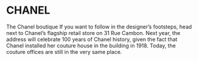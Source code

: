 # CHANEL
The Chanel boutique
If you want to follow in the designer’s footsteps, head next to Chanel’s flagship retail store on 31 Rue Cambon. Next year, the address will celebrate 100 years of Chanel history, given the fact that Chanel installed her couture house in the building in 1918. Today, the couture offices are still in the very same place.
